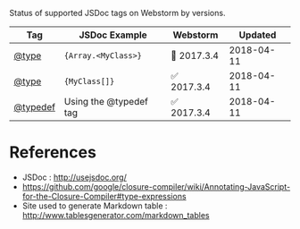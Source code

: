 Status of supported JSDoc tags on Webstorm by versions.

| Tag                                               | JSDoc Example             | Webstorm   | Updated    |
|---------------------------------------------------|---------------------------|------------|------------|
| [@type](http://usejsdoc.org/tags-type.html)       | `{Array.<MyClass>}` | 🔴 2017.3.4 | 2018-04-11 |
| [@type](http://usejsdoc.org/tags-type.html)       | `{MyClass[]}` | ✅ 2017.3.4 | 2018-04-11 |
| [@typedef](http://usejsdoc.org/tags-typedef.html) | Using the @typedef tag    | ✅ 2017.3.4 | 2018-04-11 |

# References
- JSDoc : http://usejsdoc.org/
- https://github.com/google/closure-compiler/wiki/Annotating-JavaScript-for-the-Closure-Compiler#type-expressions
- Site used to generate Markdown table : http://www.tablesgenerator.com/markdown_tables

